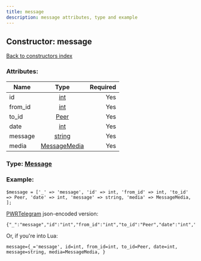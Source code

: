 ```yaml
---
title: message
description: message attributes, type and example
---
```

## Constructor: message  
[Back to constructors index](index.md)



### Attributes:

| Name     |    Type       | Required |
|----------|:-------------:|---------:|
|id|[int](../types/int.md) | Yes|
|from\_id|[int](../types/int.md) | Yes|
|to\_id|[Peer](../types/Peer.md) | Yes|
|date|[int](../types/int.md) | Yes|
|message|[string](../types/string.md) | Yes|
|media|[MessageMedia](../types/MessageMedia.md) | Yes|



### Type: [Message](../types/Message.md)


### Example:

```
$message = ['_' => 'message', 'id' => int, 'from_id' => int, 'to_id' => Peer, 'date' => int, 'message' => string, 'media' => MessageMedia, ];
```  

[PWRTelegram](https://pwrtelegram.xyz) json-encoded version:

```
{"_":"message","id":"int","from_id":"int","to_id":"Peer","date":"int","message":"string","media":"MessageMedia"}
```


Or, if you're into Lua:  


```
message={_='message', id=int, from_id=int, to_id=Peer, date=int, message=string, media=MessageMedia, }

```


